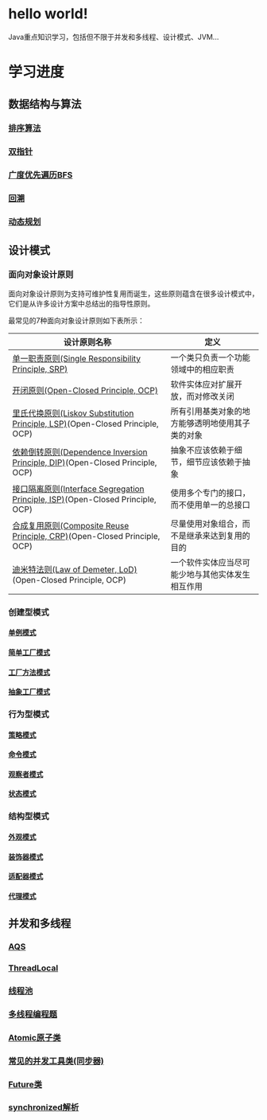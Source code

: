 # hello world!

Java重点知识学习，包括但不限于并发和多线程、设计模式、JVM...

# 学习进度

## 数据结构与算法

### [排序算法](docs/数据结构与算法/排序算法.md)

### [双指针](docs/数据结构与算法/双指针.md)

### [广度优先遍历BFS](docs/数据结构与算法/广度优先遍历BFS.md)

### [回溯](docs/数据结构与算法/回溯.md)

### [动态规划](docs/数据结构与算法/动态规划.md)

## 设计模式

### 面向对象设计原则

面向对象设计原则为支持可维护性复用而诞生，这些原则蕴含在很多设计模式中，它们是从许多设计方案中总结出的指导性原则。  

最常见的7种面向对象设计原则如下表所示：

| 设计原则名称 | 定义 |
| - | - |
| [单一职责原则(Single Responsibility Principle, SRP)](docs/设计模式/面向对象设计原则/单一职责原则.md) | 一个类只负责一个功能领域中的相应职责 |
| [开闭原则(Open-Closed Principle, OCP)](docs/设计模式/面向对象设计原则/开闭原则.md) | 软件实体应对扩展开放，而对修改关闭 |
| [里氏代换原则(Liskov Substitution Principle, LSP)](docs/设计模式/面向对象设计原则/里氏代换原则.md)(Open-Closed Principle, OCP) | 所有引用基类对象的地方能够透明地使用其子类的对象 |
| [依赖倒转原则(Dependence  Inversion Principle, DIP)](docs/设计模式/面向对象设计原则/依赖倒转原则.md)(Open-Closed Principle, OCP) | 抽象不应该依赖于细节，细节应该依赖于抽象 |
| [接口隔离原则(Interface Segregation Principle, ISP)](docs/设计模式/面向对象设计原则/接口隔离原则.md)(Open-Closed Principle, OCP) | 使用多个专门的接口，而不使用单一的总接口 |
| [合成复用原则(Composite Reuse Principle, CRP)](docs/设计模式/面向对象设计原则/合成复用原则.md)(Open-Closed Principle, OCP) | 尽量使用对象组合，而不是继承来达到复用的目的 |
| [迪米特法则(Law of Demeter, LoD)](docs/设计模式/面向对象设计原则/迪米特法则.md)(Open-Closed Principle, OCP) | 一个软件实体应当尽可能少地与其他实体发生相互作用 |

### 创建型模式

#### [单例模式](docs/设计模式/创建型/单例模式.md)

#### [简单工厂模式](docs/设计模式/创建型/简单工厂模式.md)

#### [工厂方法模式](docs/设计模式/创建型/工厂方法模式.md)

#### [抽象工厂模式](docs/设计模式/创建型/抽象工厂模式.md)

### 行为型模式

#### [策略模式](docs/设计模式/行为型/策略模式.md)

#### [命令模式](docs/设计模式/行为型/命令模式.md)

#### [观察者模式](docs/设计模式/行为型/观察者模式.md)

#### [状态模式](docs/设计模式/行为型/状态模式.md)

### 结构型模式

#### [外观模式](docs/设计模式/结构型/外观模式.md)

#### [装饰器模式](docs/设计模式/结构型/装饰器模式.md)

#### [适配器模式](docs/设计模式/结构型/适配器模式.md)

#### [代理模式](docs/设计模式/结构型/代理模式.md)

## 并发和多线程

### [AQS](docs/并发和多线程/AQS.md)

### [ThreadLocal](docs/并发和多线程/ThreadLocal.md)

### [线程池](docs/并发和多线程/线程池.md)

### [多线程编程题](docs/并发和多线程/多线程编程题.md)

### [Atomic原子类](docs/并发和多线程/原子类.md)

### [常见的并发工具类(同步器)](docs/并发和多线程/并发工具类(同步器).md)

### [Future类](docs/并发和多线程/Future类.md)

### [synchronized解析](docs/并发和多线程/synchronized解析.md)


